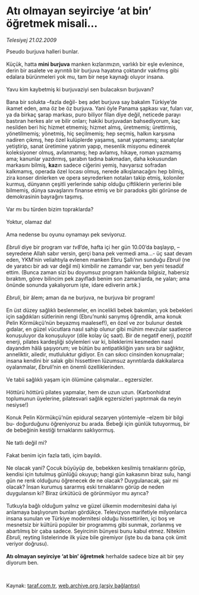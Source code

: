 # Atı olmayan seyirciye ‘at bin’ öğretmek misali...

*Telesiyej 21.02.2009*

<div class="taraf_structure_2col_1zq">
<div class="margen_n">



 <p>Pseudo burjuva halleri bunlar. <br/><br/>Küçük, hatta <b>mini burjuva</b> manken kızlarımızın, varlıklı bir eşle evlenince, derin bir asalete ve ayrıntılı bir burjuva hayatına çoktandır vakıfmış gibi edalara bürünmeleri yok mu, tam bir neşe kaynağı oluyor insana. <br/><br/>Yavu kim kaybetmiş ki burjuvaziyi sen bulacaksın burjuvanı? <br/><br/>Bana bir solukta –fazla değil- beş adet burjuva say bakalım Türkiye’de ikamet eden, ama öz be öz burjuva. Yani öyle Panama şapkası var, fuları var, ya da birkaç şarap markası, puro biliyor filan diye değil, neticede parayı bastıran herkes alır ve bilir onları; hakiki burjuvadan bahsediyorum, kaç nesilden beri hiç hizmet etmemiş; hizmet almış, üretmemiş; ürettirmiş, yönetilmemiş; yönetmiş, hiç seçilmemiş; hep seçmiş, halkın karşısına nadiren çıkmış, hep özel kulüplerde yaşamış, sanat yapmamış; sanatçılar yetiştirip, sanat üretimine yatırım yapıp, mesenlik misyonu edinerek koleksiyoner olmuş, avlanmamış; hep avlamış, hikaye, roman yazmamış ama; kanunlar yazdırmış, şarabın tadına bakmadan, daha kokusundan markasını bilmiş, <b>kaz</b>ın sadece ciğerini yemiş, havyarsız sofradan kalkmamış, operada özel locası olmuş, nerede alkışlanacağını hep bilmiş, zira konser dinlerken ve opera seyrederken notaları takip etmiş, koloniler kurmuş, dünyanın çeşitli yerlerinde sahip olduğu çiftliklerin yerlerini bile bilmemiş, dünya savaşlarını finanse etmiş ve bir paradoks gibi görünse de demokrasinin bayrağını taşımış. <br/><br/>Var mı bu türden bizim topraklarda? <br/><br/>Yoktur, olamaz da! <br/><br/>Ama nedense bu oyunu oynamayı pek seviyoruz.<i> <br/><br/>Ebruli</i> diye bir program var <i>tv8</i>’de, hafta içi her gün 10.00’da başlayıp, –seyredene Allah sabır versin, gerçi bana pek vermedi ama...- üç saat devam eden, YKM’nin veliahtıyla evlenen manken Ebru Şallı’nın sunduğu<i> Ebruli</i> (ne de yaratıcı bir adı var değil mi) kimbilir ne zamandır var, ben yeni tesadüf ettim. (Bunca zaman sizi bu doyumsuz program hakkında bilgisiz, habersiz bıraktım, görev bilincim pek zayıfladı benim son zamanlarda, ne yalan; ama önünde sonunda yakalıyorum işte, idare ediverin artık.)<i> <br/><br/>Ebruli</i>, bir âlem; aman da ne burjuva, ne burjuva bir program! <br/><br/>En üst düzey sağlıklı beslenmeler, en incelikli bebek bakımları, yok bebekleri için sağdıkları sütlerinin rengi (Ebru’nunki sarıymış öğrendik, ama konuk Pelin Körmükçü’nün beyazmış maalesef!), en özel ve zor bulunur destek gıdalar, en güzel vücutlara nasıl sahip olunur gibi mühim mevzular saatlerce konuşuluyor da konuşuluyor (dile kolay üç saat). Bir de negatif enerji, pozitif enerji, pilates kardeşliği söylemleri var ki, bileklerimi kesmeden nasıl dayandım hâlâ şaşıyorum; ve bütün bu antipatikliğin yanı sıra bir sağlıktır, anneliktir, ailedir, mutluluktur gidiyor. En can sıkıcı cinsinden konuşmalar; insana kendini bir salak gibi hissettiren lüzumsuz ayrıntılarda dakikalarca oyalanmalar, <i>Ebruli</i>’nin en önemli özelliklerinden. <br/><br/>Ve tabii sağlıklı yaşam için ölümüne çalışmalar... egzersizler. <br/><br/>Höttürü höttürü pilates yapmalar, hem de uzun uzun. (Karbonhidrat toplumunun üyelerine, pilatesvari sağlık egzersizleri yaptırmak da neyin nesiyse!) <br/><br/>Konuk Pelin Körmükçü’nün epidural sezaryen yöntemiyle –elzem bir bilgi bu- doğurduğunu öğreniyoruz bu arada. Bebeği için günlük tutuyormuş, bir de bebeğinin kestiği tırnaklarını saklıyormuş. <br/><br/>Ne tatlı değil mi? <br/><br/>Fakat benim için fazla tatlı, içim bayıldı. <br/><br/>Ne olacak yani? Çocuk büyüyüp de, bebekken kesilmiş tırnaklarını görüp, kendisi için tutulmuş günlüğü okuyup; hangi gün kakasının biraz sulu, hangi gün ne renk olduğunu öğrenecek de ne olacak? Duygulanacak, şair mi olacak? İnsan kurumuş sararmış eski tırnaklarını görüp de neden duygulansın ki? Biraz ürkütücü de görünmüyor mu ayrıca? <br/><br/>Tutkuyla bağlı olduğum yalnız ve güzel ülkemin modernitesini daha iyi anlamaya başlıyorum bunları gördükçe. Televizyon marifetiyle milyonlarca insana sunulan ve Türkiye modernitesi olduğu hissettirilen, içi boş ve mesnetsiz bir kültürü popüler bir programmış gibi sunmak, zorlanmış ve abartılmış bir çaba sadece. Seyircinin bünyesi bunu kabul etmez. Nitekim<i> Ebruli,</i> reyting listelerinde ilk yüze bile giremiyor (işte bu da bana çok ümit veriyor doğrusu).<b><br/><br/>Atı olmayan seyirciye ‘at bin’ öğretmek</b> herhalde sadece bize ait bir şey diyorum ben.</p>

<br/>


<div id="taraf_not">
</div>

</div>


</div>

Kaynak: [taraf.com.tr](http://www.taraf.com.tr:80/makale/4132.htm), [web.archive.org (arşiv bağlantısı)](http://web.archive.org/web/20090304153231/http://www.taraf.com.tr:80/makale/4132.htm)
